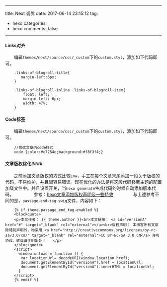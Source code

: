 
---
title: Next 调优 
date: 2017-06-14 23:15:12
tag:
   - hexo
categories:
   - hexo
comments: false
---

#### Links对齐 ####

　　编辑`themes/next/source/css/_custom`下的`custom.styl`，添加如下代码即可。

```
	.links-of-blogroll-title{
	   margin-left:6px;
	}
	
	.links-of-blogroll-inline .links-of-blogroll-item{
	    float: left;
	    margin-left: 6px;
	    width: 47%;
	}

```

#### Code标签 ####

　　编辑`themes/next/source/css/_custom`下的`custom.styl`，添加如下代码即可。

```
	//修改文章内code样式
	code {color:#c7254e;background:#f8f3f4;}
```

#### 文章版权优化####

　　之前添加文章版权的方式比较`Low`，手工在每个文章末尾添加一段关于版权的代码，不易维护，并且很容易错误。现在优化的办法是将这段代码移至主题的配置加载文件中。并且设置开关，当`hexo generate`生成代码的时候自动添加版本代码。
　　
　　参考：[hexo文章添加版权声明及一些特效](http://tc9011.com/2017/02/02/hexo%E6%96%87%E7%AB%A0%E6%B7%BB%E5%8A%A0%E7%89%88%E6%9D%83%E5%A3%B0%E6%98%8E%E5%8F%8A%E4%B8%80%E4%BA%9B%E7%89%B9%E6%95%88/)
　　
　　与上述参考不同的是，`passage-end-tag.swig`文件，内容如下：

```
	{% if theme.passage_end_tag.enabled %}
	<blockquote>
	<p>本文作者： {{ theme.author }}<br>本文链接： <a id="versionA" href="#" target="_blank" rel="external"></a><br>版权声明： 本博客所有文章除特别声明外，均采用 <a href="http://creativecommons.org/licenses/by-nc-sa/3.0/cn/" target="_blank" rel="external">CC BY-NC-SA 3.0 CN</a> 许可协议。转载请注明出处！   </p>
	</blockquote>
	<script>
	  window.onload = function () {
	   var locationUrl= decodeURI(window.location.href);
	   document.getElementById("versionA").href = locationUrl;
	   document.getElementById("versionA").innerHTML = locationUrl;
	  }
	</script>
	{% endif %}
```
   

